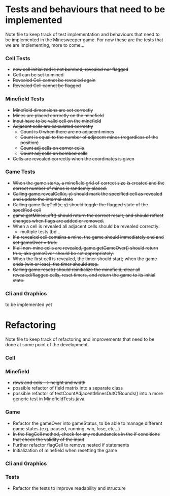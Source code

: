# Tests and behaviours that need to be implemented

Note file to keep track of test implementation and behaviours that need to be implemented in the Minesweeper game.
For now these are the tests that we are implementing, more to come...

### Cell Tests
- ~~new cell initialized is not bombed, revealed nor flagged~~
- ~~Cell can be set to mined~~
- ~~Revealed Cell cannot be revealed again~~
- ~~Revealed Cell cannot be flagged~~

### Minefield Tests
- ~~Minefield dimensions are set correctly~~
- ~~Mines are placed correctly on the minefield~~
- ~~input have to be valid cell on the minefield~~
- ~~Adjacent cells are calculated correctly~~
    - ~~Count is 0 when there are no adjacent mines~~
    - ~~Count is equal to the number of adjacent mines (regardless of the position)~~
    -  ~~Count adj cells on corner cells~~
    - ~~Count adj cells on bombed cells~~
- ~~Cells are revealed correctly when the coordinates is given~~

### Game Tests
- ~~When the game starts, a minefield grid of correct size is created and the correct number of mines is randomly placed.~~
- ~~Calling game.revealCell(x, y) should mark the specified cell as revealed and update the internal state~~
- ~~Calling game.flagCell(x, y) should toggle the flagged state of the specified cell~~
- ~~game.getMinesLeft() should return the correct result, and should reflect changes when flags are added or removed.~~
- When a cell is revealed all adjacent cells should be revealed correctly:
  - multiple tests tbd...
- ~~If a revealed cell contains a mine, the game should immediately end and set gameOver = true.~~
- ~~If all non-mine cells are revealed, game.getGameOver() should return true, aka gameOver should be set appropriately.~~
- ~~When the first cell is revealed, the timer should start; when the game ends (win or lose), the timer should stop.~~
- ~~Calling game.reset() should reinitialize the minefield, clear all revealed/flagged cells, reset timers, and return the game to its initial state.~~

### Cli and Graphics
to be implemented yet

# Refactoring

Note file to keep track of refactoring and improvements that need to be done at some point of the development.

### Cell

### Minefield
- ~~rows and cols --> height and width~~
- possible refactor of field matrix into a separate class
- possible refactor of testCountAdjacentMinesOutOfBounds() into a more generic test in MinefieldTests.java

### Game
- Refactor the gameOver into gameStatus, to be able to manage different game states (e.g. paused, running, win, lose, etc...)
- ~~In the flagCell method, check for any redundancies in the if conditions that check the validity of the input~~
- Further refactor flagCell to remove nested if statements
- Initialization of minefield when resetting the game

### Cli and Graphics

### Tests
- Refactor the tests to improve readability and structure


